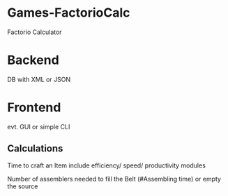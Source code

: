 # Games-FactorioCalc

Factorio Calculator

# Backend
DB with XML or JSON

# Frontend
evt. GUI or simple CLI

## Calculations
Time to craft an Item include efficiency/ speed/ productivity modules

Number of assemblers needed to fill the Belt (#Assembling time) or empty the source
